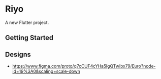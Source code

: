 # Riyo

A new Flutter project.

## Getting Started

## Designs

- https://www.figma.com/proto/q7cCUF4cYHa5IgQTwIbx79/Euro?node-id=19%3A0&scaling=scale-down
